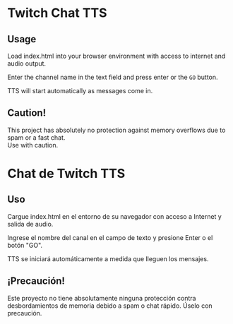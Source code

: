 # Twitch Chat TTS

## Usage

Load index.html into your browser environment with access to internet and audio output.  

Enter the channel name in the text field and press enter or the `GO` button.  

TTS will start automatically as messages come in.  

## Caution!

This project has absolutely no protection against memory overflows due to spam or a fast chat.  
Use with caution.  

# Chat de Twitch TTS

## Uso

Cargue index.html en el entorno de su navegador con acceso a Internet y salida de audio.

Ingrese el nombre del canal en el campo de texto y presione Enter o el botón "GO".

TTS se iniciará automáticamente a medida que lleguen los mensajes.

## ¡Precaución!

Este proyecto no tiene absolutamente ninguna protección contra desbordamientos de memoria debido a spam o chat rápido.
Úselo con precaución.
